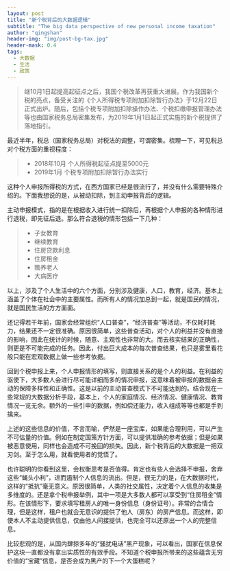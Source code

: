 ```yaml
---
layout: post
title: "新个税背后的大数据逻辑"
subtitle: "The big data perspective of new personal income taxation"
author: "qingshan"
header-img: "img/post-bg-tax.jpg"
header-mask: 0.4
tags:
  - 大数据
  - 生活
  - 政策
---
```

> 继10月1日起提高起征点之后，我国个税改革再获重大进展。作为我国新个税的亮点，备受关注的《个人所得税专项附加扣除暂行办法》于12月22日正式出炉。随后，包括个税专项附加扣除操作办法、个税扣缴申报管理办法等也由国家税务总局密集发布，为2019年1月1日起正式实施的新个税提供了落地指引。

最近半年，税总（国家税务总局）对税法的调整，可谓密集。梳理一下，可见税总对个税方面的重视程度：
>* 2018年10月 个人所得税起征点提至5000元
>* 2019年1月 个税专项附加扣除暂行办法实行

这种个人申报所得税的方式，在西方国家已经是很流行了，并没有什么需要特殊介绍的。下面我想说的是，从被动扣除，到主动申报背后的逻辑。

主动申报模式，指的是在根据收入进行统一扣除后，再根据个人申报的各种情形进行退税，即先征后退。那么符合退税的情形包括一下几种：

>* 子女教育
>* 继续教育
>* 住房贷款利息
>* 住房租金
>* 赡养老人
>* 大病医疗

以上，涉及了个人生活中的六个方面，分别涉及健康，人口，教育，经济。基本上涵盖了个体在社会中的主要属性。而所有人的情况加总到一起，就是国民的情况，就是国民生活的方方面面。

还记得若干年前，国家会经常组织“人口普查”，“经济普查”等活动，不仅耗时耗力，结果还不一定很准确。原因很简单，这些普查活动，对个人的利益并没有直接的影响，因此在统计的时候，随意、主观性也非常的大。而去核实结果的正确性，则更是不可能完成的任务。因此，付出巨大成本的每次普查结果，也只是雾里看花般只能在宏观数据上做一些参考依据。

回到个税申报上来，个人申报情形的填写，则直接关系的是个人的利益。在利益的驱使下，大多数人会进行尽可能详细而多的情况申报，这意味着被申报的数据会主动的保障多样性和正确性。这是以前的主动普查模式下不可能达到的。结合现在一些常规的大数据分析手段，基本上，个人的家庭情况、经济情况、健康情况、教育情况一览无余。额外的一些引申的数据，例如偿还能力，收入组成等等也都是手到擒来。

上述的这些信息的价值，不言而喻，俨然是一座宝库，如果能合理利用，可以产生不可估量的价值。例如在制定国策方针方面，可以提供准确的参考依据；但是如果被恶意使用，同样也会造成不可挽回的损失。因此，新个税背后的大数据是一把双刃剑。至于怎么用，就看使用者的觉悟了。

也许聪明的你看到这里，会权衡思考是否值得。肯定也有些人会选择不申报，舍弃这些“蝇头小利”，进而遏制个人信息的流出。但是，很无力的是，在大数据时代，这样的“抵抗”毫无意义。原因很简单，人类的社交属性，决定着个人信息的收集是多维度的。还是拿个税申报举例，其中一项是大多数人都可以享受到“住房租金”情形。在该情形下，要求填写租房人的唯一身份信息（身份证号）。非常的合情合理，但是这样，租户也就会无意识的提供了他人（房东）的房产信息。而这样，即使本人不主动提供信息，仅由他人间接提供，也完全可以还原出一个人的完整信息。

比较悲观的是，从国内肆掠多年的“骚扰电话”黑产现象，可以看出，国家在信息保护这块一直都没有拿出实质性的有效手段。不知道个税申报所带来的这些蕴含无穷价值的“宝藏”信息，是否会成为黑产的下一个大蛋糕呢？